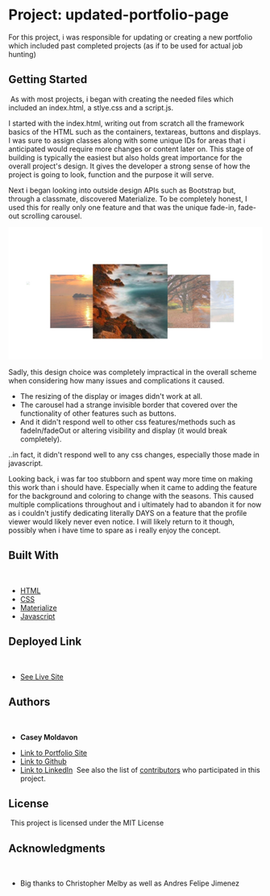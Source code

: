 # Project: updated-portfolio-page

For this project, i was responsible for updating or creating a new portfolio which included past completed projects (as if to be used for actual job hunting)
​
## Getting Started
​
As with most projects, i began with creating the needed files which included an index.html, a stlye.css and a script.js.

I started with the index.html, writing out from scratch all the framework basics of the HTML such as the containers, textareas, buttons and displays. I was sure to assign classes along with some unique IDs for areas that i anticipated would require more changes or content later on. This stage of building is typically the easiest but also holds great importance for the overall project's design. It gives the developer a strong sense of how the project is going to look, function and the purpose it will serve.

Next i began looking into outside design APIs such as Bootstrap but, through a classmate, discovered Materialize. To be completely honest, I used this for really only one feature and that was the unique fade-in, fade-out scrolling carousel.

![image](assets/images/materialize-carousel-image.jpg)

Sadly, this design choice was completely impractical in the overall scheme when considering how many issues and complications it caused.
* The resizing of the display or images didn't work at all.
* The carousel had a strange invisible border that covered over the functionality of other features such as buttons.
* And it didn't respond well to other css features/methods such as fadeIn/fadeOut or altering visibility and display (it would break completely).

..in fact, it didn't respond well to any css changes, especially those made in javascript.

Looking back, i was far too stubborn and spent way more time on making this work than i should have. Especially when it came to adding the feature for the background and coloring to change with the seasons. This caused multiple complications throughout and i ultimately had to abandon it for now as i couldn't justify dedicating literally DAYS on a feature that the profile viewer would likely never even notice. I will likely return to it though, possibly when i have time to spare as i really enjoy the concept.


## Built With
​
* [HTML](https://developer.mozilla.org/en-US/docs/Web/HTML)
* [CSS](https://developer.mozilla.org/en-US/docs/Web/CSS)
* [Materialize](https://materializecss.com/)
* [Javascript](https://developer.mozilla.org/en-US/docs/Web/JavaScript)
​
## Deployed Link
​
* [See Live Site](https://casey-moldavon.github.io/updated-portfolio-page/)
​
​
## Authors
​
* **Casey Moldavon** 
​
- [Link to Portfolio Site](https://casey-moldavon.github.io/updated-portfolio-page/)
- [Link to Github](https://github.com/casey-moldavon/updated-portfolio-page)
- [Link to LinkedIn](https://www.linkedin.com/in/casey-moldavon-442a1761/)
​
See also the list of [contributors](https://github.com/your/project/contributors) who participated in this project.
​
## License
​
This project is licensed under the MIT License 
​
## Acknowledgments
​
* Big thanks to Christopher Melby as well as Andres Felipe Jimenez